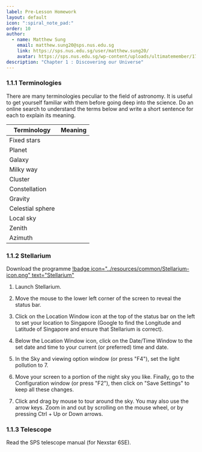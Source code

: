 ```yaml
---
label: Pre-Lesson Homework
layout: default
icon: ":spiral_note_pad:"
order: 10
author:
  - name: Matthew Sung
    email: matthew.sung20@sps.nus.edu.sg
    link: https://sps.nus.edu.sg/user/matthew.sung20/
    avatar: https://sps.nus.edu.sg/wp-content/uploads/ultimatemember/171/profile_photo-190x190.jpg?1658781280
description: "Chapter 1 : Discovering our Universe"
---
```



### 1.1.1 Terminologies
There are many terminologies peculiar to the field of astronomy. It
is useful to get yourself familiar with them before going deep into
the science. Do an online search to understand the terms below and
write a short sentence for each to explain its meaning. 

| Terminology      | Meaning |
|------------------|---------|
| Fixed stars      |         |
| Planet           |         |
| Galaxy           |         |
| Milky way        |         |
| Cluster          |         |
| Constellation    |         |
| Gravity          |         |
| Celestial sphere |         |
| Local sky        |         |
| Zenith           |         |
| Azimuth          |         |

### 1.1.2 Stellarium
Download the programme [!badge icon="../resources/common/Stellarium-icon.png" text="Stellarium"](https://stellarium.org/)


1. Launch Stellarium. 

2. Move the mouse to the lower left corner of the screen to reveal the
status bar. 

3. Click on the Location Window icon at the top of the status bar on
the left to set your location to Singapore (Google to find the Longitude
and Latitude of Singapore and ensure that Stellarium is correct). 

4. Below the Location Window icon, click on the Date/Time Window to the
set date and time to your current (or preferred) time and date. 

5. In the Sky and viewing option window (or press "F4"), set the light
pollution to 7. 

6. Move your screen to a portion of the night sky you like. Finally,
go to the Configuration window (or press "F2"), then click on "Save
Settings" to keep all these changes. 

7. Click and drag by mouse to tour around the sky. You may also use the
arrow keys. Zoom in and out by scrolling on the mouse wheel, or by
pressing Ctrl + Up or Down arrows. 

### 1.1.3 Telescope

Read the SPS telescope manual (for Nexstar 6SE).
